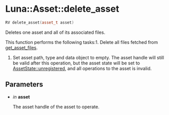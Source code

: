 # Luna::Asset::delete_asset

```c++
RV delete_asset(asset_t asset)
```

Deletes one asset and all of its associated files. 

This function performs the following tasks:1. Delete all files fetched from [get_asset_files](group___asset_1ga6f0d82ba87fd79c3932629c2d3c0cdf5.md).

1. Set asset path, type and data object to empty. The asset handle will still be valid after this operation, but the asset state will be set to [AssetState::unregistered](group___asset_1ggab13244cbadc637f8b1d99534d1c4cc3ba7024db6aaf8e0fac22cd773f9b87f6bd.md), and all operations to the asset is invalid. 

## Parameters
* *in* **asset**

    The asset handle of the asset to operate. 

